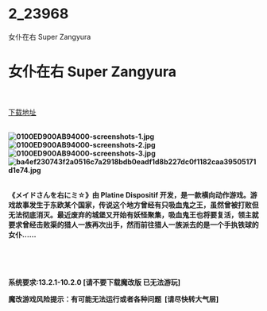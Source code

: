 # 2_23968
女仆在右 Super Zangyura
# 女仆在右 Super Zangyura
 <br/></br>
[下载地址](https://www.switch520.cc/article/23968 "下载地址")
<br/></br>

<p><strong><img title="0100ED900AB94000-screenshots-1.jpg" src="https://www.switch520.cc/muke_img/2021_10_31_0b0e111d3a0cf.jpg" alt="0100ED900AB94000-screenshots-1.jpg"></strong><br>
<strong><img title="0100ED900AB94000-screenshots-2.jpg" src="https://www.switch520.cc/muke_img/2021_10_31_f52193c731ba4.jpg" alt="0100ED900AB94000-screenshots-2.jpg"></strong><br>
<strong><img title="0100ED900AB94000-screenshots-3.jpg" src="https://www.switch520.cc/muke_img/2021_10_31_3f6e86498ebcd.jpg" alt="0100ED900AB94000-screenshots-3.jpg"></strong><br>
<strong><img title="ba4ef230743f2a0516c7a2918bdb0eadf1d8b227dc0f1182caa39505171d1e74.jpg" src="https://www.switch520.cc/muke_img/2021_10_31_fcb82876048dd.jpg" alt="ba4ef230743f2a0516c7a2918bdb0eadf1d8b227dc0f1182caa39505171d1e74.jpg">&nbsp;</strong></p>
<p><strong>《メイドさんを右にミ☆》由 Platine Dispositif 开发，是一款横向动作游戏。游戏故事发生于东欧某个国家，传说这个地方曾经有只吸血鬼之王，虽然曾被打败但无法彻底消灭。最近废弃的城堡又开始有妖怪聚集，吸血鬼王也将要复活，领主就要求曾经击败渠的猎人一族再次出手，然而前往猎人一族派去的是一个手执铁球的女仆……</strong></p>
<p>&nbsp;</p>
<p>&nbsp;</p>
<p><strong>系统要求:13.2.1-10.2.0 [请不要下载魔改版 已无法游玩]</strong></p>
<p><strong>魔改游戏风险提示：有可能无法运行或者各种问题 &nbsp;[请尽快转大气层]</strong></p>




